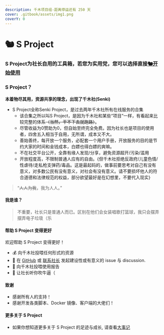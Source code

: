 ```yaml
---
description: 千木项目组-距离停运还有 250 天
cover: .gitbook/assets/img1.png
coverY: 0
---
```


# 🐿 S Project

### S Project为社长自用的工具箱，若您为实用党，您可以选择直接[🐿️开始使用](vmess-xie-yi.md) <a href="#xtls-xray-v2ray" id="xtls-xray-v2ray"></a>

### S Project？ <a href="#xtls-xray-v2ray" id="xtls-xray-v2ray"></a>

**本着物尽其用，资源共享的理念，出现了千木社(Senki)**

* S Project全称Senki Project，是过去两年千木社所有在线服务的合集
  * 该合集之所以叫S Project，是因为千木社和某些“项目”一样，有看起来比较完整的体系~~（当然，干不下去就跑路）~~。
  * 尽管收益为0赞助为0，但自始至终完全免费。因为社长也是项目的使用者，四舍五入相当于自用，无所谓，成本又不大。
  * 善始善终，每开放一个服务，必配套一个用户手册，开放服务的目的是节约大家的时间和金钱成本，白嫖也得白嫖的爽嘛。
  * 不在社交平台公开，全靠有缘人发现/分享，避免资源超开/污染/滥用
  * 开放程度高，不限制普通人应有的自由。{但千木社拒绝反政府/儿童色情/性虐待/走私枪支弹药/毒品。这是最起码的，做事前要思考对自己有没有意义，对多数公民有没有意义，对社会有没有意义。请不要损坏他人的符合道德和法律规范的权益，部分欲望最好是在幻想里，不要代入现实}

> “~~人人为我~~，我为人人。”

#### 我是谁？ <a href="#wo-men-shi-shui" id="wo-men-shi-shui"></a>

> 不重要，社长只是普通人而已。区别在他们会女装唱歌打篮球，我只会摆弄摆弄电子垃圾（乐

#### 帮助 S Project 变得更好 <a href="#bang-zhu-xray-bian-de-geng-qiang" id="bang-zhu-xray-bian-de-geng-qiang"></a>

欢迎帮助 S Project 变得更好！

* 💰 向千木社投喂任何形式的资源
* 📝 在 [GitHub](https://github.com/hsushjk/junkang) 或 [联系社长](broken-reference) 发起建设性或有意义的 issue 与 discussion.
* 📝 向千木社投喂使用报告
* 💬 让社长听你吹牛逼（

#### 致谢 <a href="#zhi-xie" id="zhi-xie"></a>

* 感谢所有人的支持！
* 感谢开发各类脚本、Docker 镜像、客户端的大佬们！

#### 更多关于 S Project <a href="#geng-duo-guan-yu-projectx" id="geng-duo-guan-yu-projectx"></a>

* 如果你想知道更多关于 S Project 的足迹与成长, 请查看[大事记](da-shi-ji.md)
